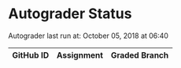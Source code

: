 # Autograder Status
Autograder last run at: October 05, 2018 at 06:40

| GitHub ID | Assignment | Graded Branch |
|-----------|------------|---------------|
